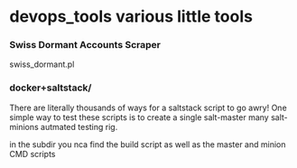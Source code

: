 # devops_tools various little tools



### Swiss Dormant Accounts Scraper

swiss_dormant.pl


### docker+saltstack/

There are literally thousands of ways for a saltstack  script to go awry! One simple way to test these scripts is to create a single salt-master many salt-minions autmated testing rig.

in the subdir you nca find the build script as well as the master and minion CMD scripts

